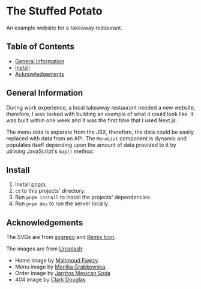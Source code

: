 # The Stuffed Potato

An example website for a takeaway restaurant.

## Table of Contents

- [General Information](#general-information)
- [Install](#install)
- [Acknowledgements](#acknowledgements)

## General Information

During work experience, a local takeaway restaurant needed a new website, therefore, I was tasked with building an example of what it could look like. It was built within one week and it was the first time that I used Next.js.

The menu data is separate from the JSX, therefore, the data could be easily replaced with data from an API. The `MenuList` component is dynamic and populates itself depending upon the amount of data provided to it by utilising JavaScript's `map()` method.

## Install

1. Install [pnpm](https://pnpm.io/installation).
2. `cd` to this projects' directory.
3. Run `pnpm install` to install the projects' dependencies.
4. Run `pnpm dev` to run the server locally.

## Acknowledgements

The SVGs are from [svgrepo](https://svgrepo.com) and [Remix Icon](https://github.com/Remix-Design/remixicon).

The images are from [Unsplash](https://unsplash.com):

- Home image by [Mahmoud Fawzy](https://unsplash.com/@mahmoud_fawzy100).
- Menu image by [Monika Grabkowska](https://unsplash.com/@moniqa).
- Order image by [Jarritos Mexican Soda](https://unsplash.com/@jarritos)
- 404 image by [Clark Douglas](https://unsplash.com/@clark_douglas)

